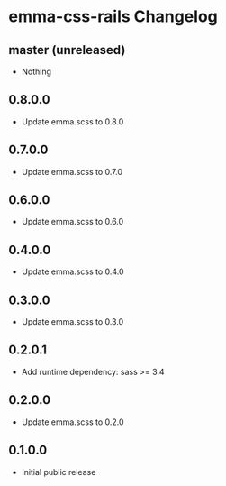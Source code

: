 # emma-css-rails Changelog

## master (unreleased)
* Nothing

## 0.8.0.0
* Update emma.scss to 0.8.0

## 0.7.0.0
* Update emma.scss to 0.7.0

## 0.6.0.0
* Update emma.scss to 0.6.0

## 0.4.0.0
* Update emma.scss to 0.4.0

## 0.3.0.0
* Update emma.scss to 0.3.0

## 0.2.0.1
* Add runtime dependency: sass >= 3.4

## 0.2.0.0
* Update emma.scss to 0.2.0

## 0.1.0.0
* Initial public release
